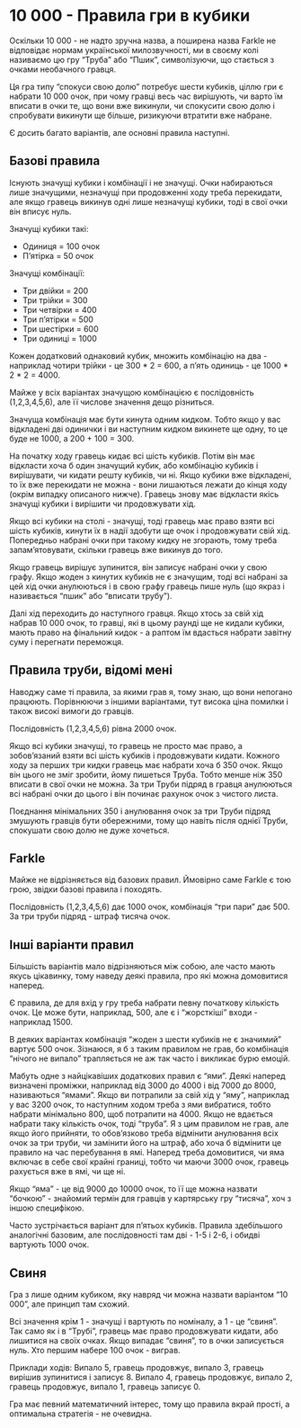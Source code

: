 # 10 000 - Правила гри в кубики

Оскільки 10 000 - не надто зручна назва, а поширена назва Farkle не відповідає нормам української милозвучності, ми в своєму колі називаємо цю гру “Труба” або “Пшик”, символізуючи, що стається з очками необачного гравця.

Ця гра типу “спокуси свою долю” потребує шести кубиків, ціллю гри є набрати 10 000 очок, при чому гравці весь час вирішують, чи варто їм вписати в очки те, що вони вже викинули, чи спокусити свою долю і спробувати викинути ще більше, ризикуючи втратити вже набране.

Є досить багато варіантів, але основні правила наступні.

## Базові правила

Існують значущі кубики і комбінації і не значущі.
Очки набираються лише значущими, незначущі при продовженні ходу треба перекидати, але якщо гравець викинув одні лише незначущі кубики, тоді в свої очки він вписує нуль.

Значущі кубики такі:
 - Одиниця = 100 очок
 - П’ятірка = 50 очок
 
Значущі комбінації: 
 - Три двійки = 200
 - Три трійки = 300
 - Три четвірки = 400
 - Три п’ятірки = 500 
 - Три шестірки = 600
 - Три одиниці = 1000

Кожен додатковий однаковий кубик, множить комбінацію на два - наприклад чотири трійки - це 300 * 2 = 600, а п’ять одиниць - це 1000 * 2 * 2 = 4000.

Майже у всіх варіантах значущою комбінацією є послідовність (1,2,3,4,5,6), але її числове значення дещо різниться.

Значуща комбінація має бути кинута одним кидком.
Тобто якщо у вас відкладені дві одинички і ви наступним кидком викинете ще одну, то це буде не 1000, а 200 + 100 = 300.

На початку ходу гравець кидає всі шість кубиків.
Потім він має відкласти хоча б один значущий кубик, або комбінацію кубиків і вирішувати, чи кидати решту кубиків, чи ні.
Якщо кубики вже відкладені, то їх вже перекидати не можна - вони лишаються лежати до кінця ходу (окрім випадку описаного нижче).
Гравець знову має відкласти якісь значущі кубики і вирішити чи продовжувати хід.

Якщо всі кубики на столі - значущі, тоді гравець має право взяти всі шість кубиків, кинути їх в надії здобути ще очок і продовжувати свій хід.
Попередньо набрані очки при такому кидку не згорають, тому треба запам’ятовувати, скільки гравець вже викинув до того.

Якщо гравець вирішує зупинится, він записує набрані очки у свою графу.
Якщо жоден з кинутих кубиків не є значущим, тоді всі набрані за цей хід очки анулюються і в свою графу гравець пише нуль (що якраз і називається “пшик” або “вписати трубу”).

Далі хід переходить до наступного гравця.
Якщо хтось за свій хід набрав 10 000 очок, то гравці, які в цьому раунді ще не кидали кубики, мають право на фінальний кидок - а раптом їм вдасться набрати завітну суму і перегнати переможця.

## Правила труби, відомі мені

Наводжу саме ті правила, за якими грав я, тому знаю, що вони непогано працюють.
Порівнюючи з іншими варіантами, тут висока ціна помилки і також високі вимоги до гравців.

Послідовність (1,2,3,4,5,6) рівна 2000 очок.

Якщо всі кубики значущі, то гравець не просто має право, а зобов’язаний взяти всі шість кубиків і продовжувати кидати.
Кожного ходу за перших три кидки гравець має набрати хоча б 350 очок.
Якщо він цього не зміг зробити, йому пишеться Труба.
Тобто менше ніж 350 вписати в свої очки не можна.
За три Труби підряд в гравця анулюються всі набрані очки до цього і він починає рахунок очок з чистого листа.

Поєднання мінімальних 350 і анулювання очок за три Труби підряд змушують гравців бути обережними, тому що навіть після однієї Труби, спокушати свою долю не дуже хочеться.

## Farkle

Майже не відрізняється від базових правил.
Ймовірно саме Farkle є тою грою, звідки базові правила і походять.

Послідовність (1,2,3,4,5,6) дає 1000 очок, комбінація “три пари” дає 500.
За три труби підряд - штраф тисяча очок.

## Інші варіанти правил

Більшість варіантів мало відрізняються між собою, але часто мають якусь цікавинку, тому наведу деякі правила, про які можна домовитися наперед.

Є правила, де для вхід у гру треба набрати певну початкову кількість очок.
Це може бути, наприклад, 500, але є і “жорсткіші” входи - наприклад 1500.

В деяких варіантах комбінація “жоден з шести кубиків не є значимий” вартує 500 очок.
Зізнаюся, я б з таким правилом не грав, бо комбінація “нічого не випало” трапляється не аж так часто і викликає бурю емоцій.

Мабуть одне з найцікавіших додаткових правил  є “ями”.
Деякі наперед визначені проміжки, наприклад від 3000 до 4000 і від 7000 до 8000, називаються “ямами”.
Якщо ви потрапили за свій хід у “яму”, наприклад у вас 3200 очок, то наступним ходом треба з ями вибратися, тобто набрати мінімально 800, щоб потрапити на 4000.
Якщо не вдається набрати таку кількість очок, тоді “труба”.
Я з цим правилом не грав, але якщо його прийняти, то обов’язково треба відмінити анулювання всіх очок за три труби, чи замінити його на штраф, або хоча б відмінити це правило на час перебування в ямі.
Наперед треба домовитися, чи яма включає в себе свої крайні границі, тобто чи маючи 3000 очок, гравець рахується вже в ямі, чи ще ні.

Якщо “яма” - це від 9000 до 10000 очок, то її ще можна назвати “бочкою” - знайомий термін для гравців у картярську гру “тисяча”, хоч з іншою специфікою.

Часто зустрічається варіант для п’ятьох кубиків.
Правила здебільшого аналогічні базовим, але послідовності там дві - 1-5 і 2-6, і обидві вартують 1000 очок.

## Свиня

Гра з лише одним кубиком, яку навряд чи можна назвати варіантом “10 000”, але принцип там схожий.

Всі значення крім 1 - значущі і вартують по номіналу, а 1 - це “свиня”.
Так само як і в “Трубі”, гравець має право продовжувати кидати, або лишитися на своїх очках.
Якщо випадає “свиня”, то в очки записується нуль.
Хто першим набере 100 очок - виграв.

Приклади ходів:
Випало 5, гравець продовжує, випало 3, гравець вирішив зупинитися і записує 8.
Випало 4, гравець продовжує, випало 2, гравець продовжує, випало 1, гравець записує 0.

Гра має певний математичний інтерес, тому що правила вкрай прості, а оптимальна стратегія - не очевидна.
